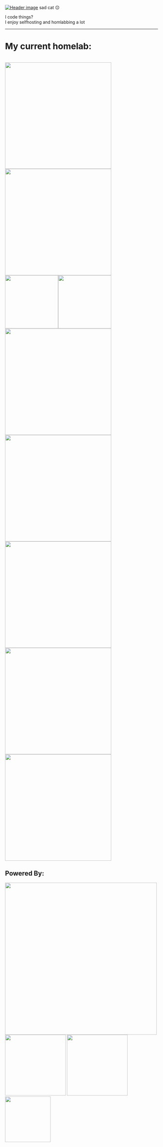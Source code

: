 [![Header image](https://static-cdn.t2v.ch/content/KQgCslvqJtiMCkBKQmZp/github.com/img/sittingcat.png)](http://t2v.city) sad cat 😔

I code things?
</br>I enjoy selfhosting and homlabbing a lot
<!---
toastontoast/toastontoast is a ✨ special ✨ repository because its `README.md` (this file) appears on your GitHub profile.
You can click the Preview link to take a look at your changes.
--->


<hr>
<h1>My current homelab:</h1>

<br><img style="width: 350px;" src="https://cfedge-cdn.vee.city/content/misc/github_profile/PatchPanel.webp">
<br><img style="width: 350px;" src="https://cfedge-cdn.vee.city/content/misc/github_profile/HPPowerCurve.webp">
<br><img style="width: 175px;" src="https://cfedge-cdn.vee.city/content/misc/github_profile/DellOptiplex7050.webp"><img style="width: 175px;" src="https://cfedge-cdn.vee.city/content/misc/github_profile/DellOptiplex7050.webp">
<br><img style="width: 350px;" src="https://cfedge-cdn.vee.city/content/misc/github_profile/DellPowerEdgeR210.webp">
<br><img style="width: 350px;" src="https://cfedge-cdn.vee.city/content/misc/github_profile/DellPowerEdgeR610.webp">
<br><img style="width: 350px;" src="https://cfedge-cdn.vee.city/content/misc/github_profile/DellPowerEdgeR710.webp">
<br><img style="width: 350px;" src="https://cfedge-cdn.vee.city/content/misc/github_profile/PowerVaultMD1200.webp">
<br><img style="width: 350px;" src="https://cfedge-cdn.vee.city/content/misc/github_profile/DellEMCPowerEdgeR740.webp">
<br>
<h2>Powered By:</h2>
<a class="item" href="https://freebsd.org"><img style="width: 500px;" src="https://cfedge-cdn.vee.city/content/misc/logo-red.png"></a>
<br><a class="item" href="https://hardenedbsd.org"><img style="width: 200px;" src="https://cfedge-cdn.vee.city/content/misc/bsd_optimised.webp"></a>
<a class="item" href="https://freebsd.org"><img style="width: 200px;" src="https://cfedge-cdn.vee.city/content/misc/bsdbump.gif"></a>
<a class="item" href="https://debian.org"><img style="width: 150px;" src="https://cfedge-cdn.vee.city/content/misc/d2hwzb4-58e7e108-a98a-4986-a0a5-2ff2622a5436.png"></a>
